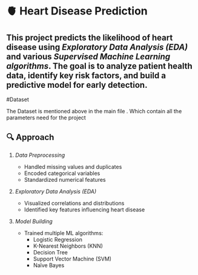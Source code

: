 # 🫀 Heart Disease Prediction
This project predicts the likelihood of heart disease using *Exploratory Data Analysis (EDA)* and various *Supervised Machine Learning algorithms*. The goal is to analyze patient health data, identify key risk factors, and build a predictive model for early detection.<br>
---
#Dataset<br>

The Dataset is mentioned above in the main file . Which contain all the parameters need for the project<br>
## 🔍 Approach
1. *Data Preprocessing*  
   - Handled missing values and duplicates  
   - Encoded categorical variables  
   - Standardized numerical features  

2. *Exploratory Data Analysis (EDA)*  
   - Visualized correlations and distributions  
   - Identified key features influencing heart disease  

3. *Model Building*  
   - Trained multiple ML algorithms:  
     - Logistic Regression  
     - K-Nearest Neighbors (KNN)  
     - Decision Tree  
     - Support Vector Machine (SVM)  
     - Naïve Bayes  

